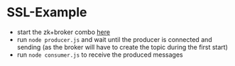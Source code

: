 # SSL-Example

- start the zk+broker combo [here](../kafka-setup)
- run `node producer.js` and wait until the producer is connected and sending (as the broker will have to create the topic during the first start)
- run `node consumer.js` to receive the produced messages
